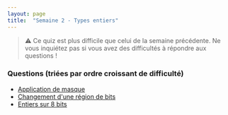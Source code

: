 ```yaml
---
layout: page
title:  "Semaine 2 - Types entiers"
---
```


> ⚠️ Ce quiz est plus difficile que celui de la semaine précédente. Ne vous inquiétez pas si vous avez des difficultés à répondre aux questions !

### Questions (triées par ordre croissant de difficulté)

* [Application de masque](application_masque.md)
* [Changement d'une région de bits](set_bit.md)
* [Entiers sur 8 bits](entiers_byte.md)